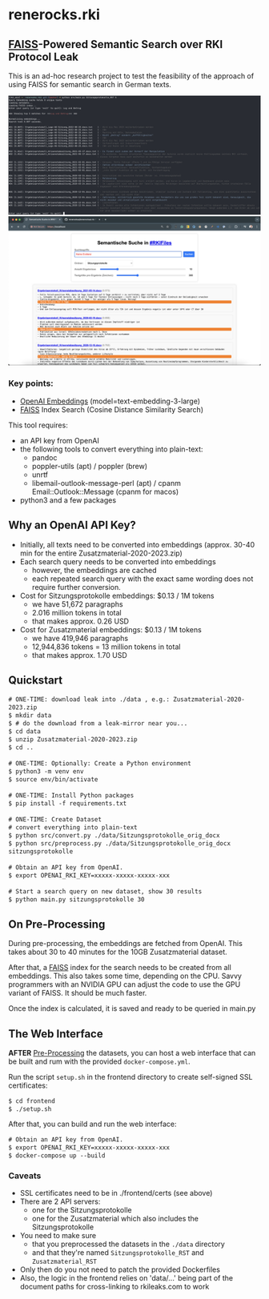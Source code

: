 # renerocks.rki

## [FAISS](https://github.com/facebookresearch/faiss)-Powered Semantic Search over RKI Protocol Leak

This is an ad-hoc research project to test the feasibility of the approach of
using FAISS for semantic search in German texts.

![](./demo/rki_demo_3.png)
![](./demo/rkiwebdemo.png)

### Key points:

- [OpenAI
  Embeddings](https://platform.openai.com/docs/guides/embeddings/what-are-embeddings) (model=text-embedding-3-large)
- [FAISS](https://github.com/facebookresearch/faiss) Index Search (Cosine Distance Similarity Search)


This tool requires:

- an API key from OpenAI
- the following tools to convert everything into plain-text:
    - pandoc
    - poppler-utils (apt) / poppler (brew)
    - unrtf
    - libemail-outlook-message-perl (apt) / cpanm Email::Outlook::Message (cpanm
      for macos)
- python3 and a few packages

## Why an OpenAI API Key?

- Initially, all texts need to be converted into embeddings (approx. 30-40 min
  for the entire Zusatzmaterial-2020-2023.zip)
- Each search query needs to be converted into embeddings
    - however, the embeddings are cached
    - each repeated search query with the exact same wording does not require
      further conversion.
- Cost for Sitzungsprotokolle embeddings: $0.13 / 1M tokens
    - we have 51,672 paragraphs
    - 2.016 million tokens in total
    - that makes approx. 0.26 USD
- Cost for Zusatzmaterial embeddings: $0.13 / 1M tokens
    - we have 419,946 paragraphs
    - 12,944,836 tokens = 13 million tokens in total
    - that makes approx. 1.70 USD

## Quickstart

```shell
# ONE-TIME: download leak into ./data , e.g.: Zusatzmaterial-2020-2023.zip
$ mkdir data 
$ # do the download from a leak-mirror near you...
$ cd data
$ unzip Zusatzmaterial-2020-2023.zip
$ cd ..

# ONE-TIME: Optionally: Create a Python environment
$ python3 -m venv env
$ source env/bin/activate

# ONE-TIME: Install Python packages
$ pip install -f requirements.txt

# ONE-TIME: Create Dataset
# convert everything into plain-text
$ python src/convert.py ./data/Sitzungsprotokolle_orig_docx
$ python src/preprocess.py ./data/Sitzungsprotokolle_orig_docx sitzungsprotokolle

# Obtain an API key from OpenAI.
$ export OPENAI_RKI_KEY=xxxxx-xxxxx-xxxxx-xxx

# Start a search query on new dataset, show 30 results
$ python main.py sitzungsprotokolle 30
```

## On Pre-Processing
During pre-processing, the embeddings are fetched from OpenAI. This takes about
30 to 40 minutes for the 10GB Zusatzmaterial dataset.

After that, a [FAISS](https://github.com/facebookresearch/faiss) index for the
search needs to be created from all embeddings. This also takes some time,
depending on the CPU. Savvy programmers with an NVIDIA GPU can adjust the code
to use the GPU variant of FAISS. It should be much faster.

Once the index is calculated, it is saved and ready to be queried in main.py

## The Web Interface

**AFTER** [Pre-Processing](#quickstart) the datasets, you can host a web
interface that can be built and rum with the provided `docker-compose.yml`.

Run the script `setup.sh` in the frontend directory to create self-signed SSL
certificates:

```shell
$ cd frontend
$ ./setup.sh
```

After that, you can build and run the web interface:

```shell
# Obtain an API key from OpenAI.
$ export OPENAI_RKI_KEY=xxxxx-xxxxx-xxxxx-xxx
$ docker-compose up --build
```

### Caveats

- SSL certificates need to be in ./frontend/certs (see above)
- There are 2 API servers:
    - one for the Sitzungsprotokolle
    - one for the Zusatzmaterial which also includes the Sitzungsprotokolle
- You need to make sure 
    - that you preprocessed the datasets in the `./data` directory
    - and that they're named `Sitzungsprotokolle_RST` and `Zusatzmaterial_RST`
- Only then do you not need to patch the provided Dockerfiles
- Also, the logic in the frontend relies on 'data/...' being part of the
  document paths for cross-linking to rkileaks.com to work

